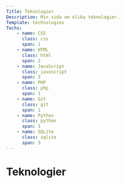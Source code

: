 ```yaml
---
Title: Teknologier
Description: Min sida om olika teknologier.
Template: technologies
Techs: 
    - name: CSS
      class: css
      span: 1
    - name: HTML
      class: html
      span: 2
    - name: JavaScript
      class: javascript
      span: 3
    - name: PHP
      class: php
      span: 1
    - name: Git
      class: git
      span: 1
    - name: Python
      class: python
      span: 1
    - name: SQLite
      class: sqlite
      span: 3
---
```


Teknologier
==========================
